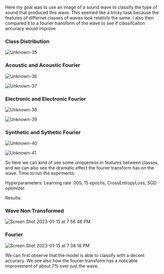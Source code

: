 Here my goal was to use an image of a sound wave to classify the type of sound that produced this wave. This seemed like a tricky task because the 
features of differnet classes of waves look relativly the same. I also then compared it to a fourier transform of the wave to see if classifcaiton accuracy
would improve

### Class Distribution

![Unknown-35](https://user-images.githubusercontent.com/47921972/212576559-aebb0fcc-175d-40d0-85aa-24adcc1a07e9.png)


### Acoustic and Acoustic Fourier
![Unknown-36](https://user-images.githubusercontent.com/47921972/212576644-a9174795-17ec-4299-b0e0-097e745a77fe.png)

![Unknown-37](https://user-images.githubusercontent.com/47921972/212576700-86448006-e43f-4425-8513-70753fad5832.png)


### Electronic and Electronic Fourier
![Unknown-38](https://user-images.githubusercontent.com/47921972/212576762-22224a53-db5c-42c6-81ab-ec957c2201b5.png)

![Unknown-39](https://user-images.githubusercontent.com/47921972/212576765-a7ea04da-6f2b-4c0e-bd45-c3b2e6ad2a12.png)

### Synthetic and Sythetic Fourier
![Unknown-40](https://user-images.githubusercontent.com/47921972/212576821-8347c21f-85ea-432e-85b5-fd7e248339e9.png)

![Unknown-41](https://user-images.githubusercontent.com/47921972/212576825-6530ab78-5312-4ea3-9b6d-377b933a5bf9.png)

So here we can kind of see some uniqueness in features between classes, and we can also see the dramatic effect the fourier transform has on the wave. 
Time to run the expirments:

Hyperparameters:
Learning rate .005, 15 epochs, CrossEntropyLoss, SGD optimizer. 

Results: 

### Wave Non Transformed
![Screen Shot 2023-01-15 at 7 56 46 PM](https://user-images.githubusercontent.com/47921972/212577354-38d1050e-ca47-4caf-a079-965ab646ba97.png)


### Fourier
![Screen Shot 2023-01-15 at 7 34 18 PM](https://user-images.githubusercontent.com/47921972/212577034-1cb49e62-a25e-480f-8dab-17b25ce97127.png)



We can first observe that the model is able to classify with a decent accuracy. 
We see also how the fourier transform has a noticable improvement of about 7% over just the wave. 
